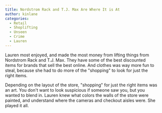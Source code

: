 ```yaml
---
title: Nordstrom Rack and T.J. Max Are Where It is At
author: kinlane
categories:
  - Retail
  - Shoplifting
  - Unseen
  - Crime
  - Lauren
---
```

Lauren most enjoyed, and made the most money from lifting things from Nordstrom Rack and T.J. Max. They have some of the best discounted items for brands that sell the best online. And clothes was way more fun to steal, because she had to do more of the "shopping" to look for just the right items.

Depending on the layout of the store, "shopping" for just the right items was an art. You don't want to look suspicious if someone saw you, but you wanted to blend in. Lauren knew what colors the walls of the store were painted, and understand where the cameras and checkout aisles were. She played it all.

